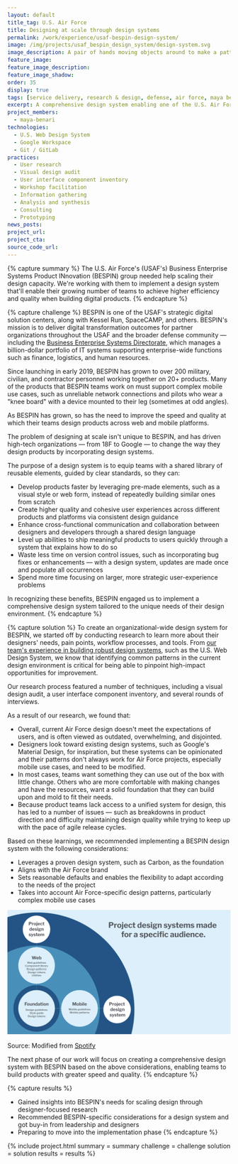 ```yaml
---
layout: default
title_tag: U.S. Air Force
title: Designing at scale through design systems
permalink: /work/experience/usaf-bespin-design-system/
image: /img/projects/usaf_bespin_design_system/design-system.svg
image_description: A pair of hands moving objects around to make a pattern.
feature_image:
feature_image_description:
feature_image_shadow:
order: 35
display: true
tags: [service delivery, research & design, defense, air force, maya benari]
excerpt: A comprehensive design system enabling one of the U.S. Air Force's largest digital solution centers to ship products to users with greater speed and quality.
project_members:
  - maya-benari
technologies:
  - U.S. Web Design System
  - Google Workspace
  - Git / GitLab
practices:
  - User research
  - Visual design audit
  - User interface component inventory
  - Workshop facilitation
  - Information gathering
  - Analysis and synthesis
  - Consulting
  - Prototyping
news_posts:
project_url:
project_cta:
source_code_url:
---
```


{% capture summary %}
The U.S. Air Force's (USAF's) Business Enterprise Systems Product INnovation (BESPIN)
group needed help scaling their design capacity. We're working with them to implement
a design system that'll enable their growing number of teams to achieve higher efficiency
and quality when building digital products.
{% endcapture %}

{% capture challenge %}
BESPIN is one of the USAF's strategic digital solution centers, along with Kessel Run,
SpaceCAMP, and others. BESPIN's mission is to deliver digital transformation outcomes
for partner organizations throughout the USAF and the broader defense community —
including the <a href="https://www.airforcebes.af.mil/">Business Enterprise Systems Directorate</a>,
which manages a billion-dollar portfolio of IT systems supporting enterprise-wide
functions such as finance, logistics, and human resources.

Since launching in early 2019, BESPIN has grown to over 200 military, civilian, and
contractor personnel working together on 20+ products. Many of the products that
BESPIN teams work on must support complex mobile use cases, such as unreliable
network connections and pilots who wear a "knee board" with a device mounted to
their leg (sometimes at odd angles).

As BESPIN has grown, so has the need to improve the speed and quality at which their
teams design products across web and mobile platforms.

The problem of designing at scale isn't unique to BESPIN, and has driven high-tech
organizations — from 18F to Google — to change the way they design products by
incorporating design systems.

The purpose of a design system is to equip teams with a shared library of reusable
elements, guided by clear standards, so they can:

- Develop products faster by leveraging pre-made elements, such as a
visual style or web form, instead of repeatedly building similar ones
from scratch
- Create higher quality and cohesive user experiences across different
products and platforms via consistent design guidance
- Enhance cross-functional communication and collaboration between designers
and developers through a shared design language
- Level up abilities to ship meaningful products to users quickly through a
system that explains how to do so
- Waste less time on version control issues, such as incorporating bug fixes
or enhancements — with a design system, updates are made once and populate
all occurrences
- Spend more time focusing on larger, more strategic user-experience problems

In recognizing these benefits, BESPIN engaged us to implement a comprehensive
design system tailored to the unique needs of their design environment.
{% endcapture %}

{% capture solution %}
To create an organizational-wide design system for BESPIN, we started off by
conducting research to learn more about their designers' needs, pain points,
workflow processes, and tools. From <a href="/thoughts/blog/maya-benari-accelerating-the-development-of-high-quality-products/">our team's experience in building robust design systems</a>,
such as the U.S. Web Design System, we know that identifying
common patterns in the current design environment is critical for being able
to pinpoint high-impact opportunities for improvement.

Our research process featured a number of techniques, including a visual design audit,
a user interface component inventory, and several rounds of interviews.

As a result of our research, we found that:

- Overall, current Air Force design doesn't meet the expectations of users, and is
often viewed as outdated, overwhelming, and disjointed.
- Designers look toward existing design systems, such as Google's Material Design, for
inspiration, but these systems can be opinionated and their patterns don't always work
for Air Force projects, especially mobile use cases, and need to be modified.
- In most cases, teams want something they can use out of the box with little change.
Others who are more comfortable with making changes and have the resources, want a
solid foundation that they can build upon and mold to fit their needs.
- Because product teams lack access to a unified system for design, this has led to a
number of issues — such as breakdowns in product direction and difficulty maintaining
design quality while trying to keep up with the pace of agile release cycles.

Based on these learnings, we recommended implementing a BESPIN design system with the
following considerations:

- Leverages a proven design system, such as Carbon, as the foundation
- Aligns with the Air Force brand
- Sets reasonable defaults and enables the flexibility to adapt according
to the needs of the project
- Takes into account Air Force-specific design patterns, particularly complex
mobile use cases

<img src="/img/projects/usaf_bespin_design_system/project-design-system.svg" alt="Illustrates how a design system serves as for the foundation for a web design system and a mobile design system, from which project design systems can be created for specific auidences.">
<p class="caption">Source: Modified from <a href="https://spotify.design/article/reimagining-design-systems-at-spotify">Spotify</a></p>

The next phase of our work will focus on creating a comprehensive design system
with BESPIN based on the above considerations, enabling teams to build products
with greater speed and quality.
{% endcapture %}

{% capture results %}
- Gained insights into BESPIN's needs for scaling design through designer-focused research
- Recommended BESPIN-specific considerations for a design system and got buy-in
from leadership and designers
- Preparing to move into the implementation phase
{% endcapture %}

{% include project.html
  summary = summary
  challenge = challenge
  solution = solution
  results = results
%}
